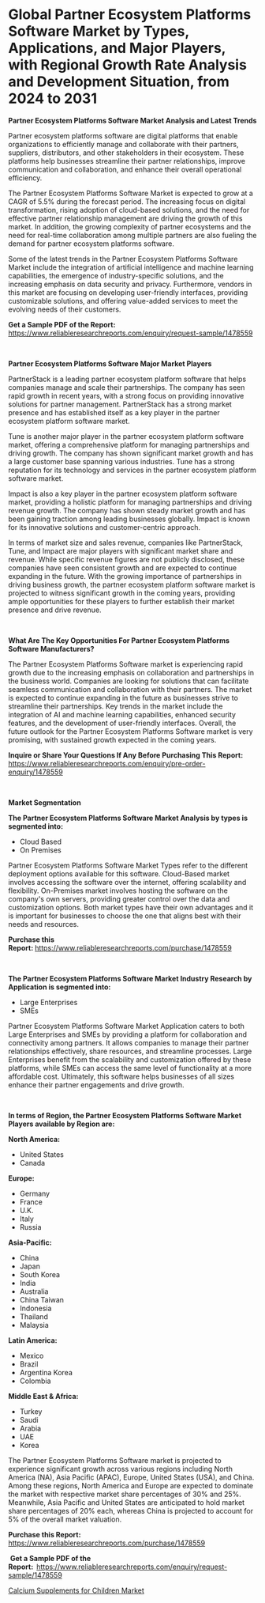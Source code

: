 <p><h1>Global Partner Ecosystem Platforms Software Market by Types, Applications, and Major Players, with Regional Growth Rate Analysis and Development Situation, from 2024 to 2031</h1></p><p><strong>Partner Ecosystem Platforms Software Market Analysis and Latest Trends</strong></p>
<p><p>Partner ecosystem platforms software are digital platforms that enable organizations to efficiently manage and collaborate with their partners, suppliers, distributors, and other stakeholders in their ecosystem. These platforms help businesses streamline their partner relationships, improve communication and collaboration, and enhance their overall operational efficiency.</p><p>The Partner Ecosystem Platforms Software Market is expected to grow at a CAGR of 5.5% during the forecast period. The increasing focus on digital transformation, rising adoption of cloud-based solutions, and the need for effective partner relationship management are driving the growth of this market. In addition, the growing complexity of partner ecosystems and the need for real-time collaboration among multiple partners are also fueling the demand for partner ecosystem platforms software.</p><p>Some of the latest trends in the Partner Ecosystem Platforms Software Market include the integration of artificial intelligence and machine learning capabilities, the emergence of industry-specific solutions, and the increasing emphasis on data security and privacy. Furthermore, vendors in this market are focusing on developing user-friendly interfaces, providing customizable solutions, and offering value-added services to meet the evolving needs of their customers.</p></p>
<p><strong>Get a Sample PDF of the Report:&nbsp;</strong> <a href="https://www.reliableresearchreports.com/enquiry/request-sample/1478559">https://www.reliableresearchreports.com/enquiry/request-sample/1478559</a></p>
<p>&nbsp;</p>
<p><strong>Partner Ecosystem Platforms Software Major Market Players</strong></p>
<p><p>PartnerStack is a leading partner ecosystem platform software that helps companies manage and scale their partnerships. The company has seen rapid growth in recent years, with a strong focus on providing innovative solutions for partner management. PartnerStack has a strong market presence and has established itself as a key player in the partner ecosystem platform software market.</p><p>Tune is another major player in the partner ecosystem platform software market, offering a comprehensive platform for managing partnerships and driving growth. The company has shown significant market growth and has a large customer base spanning various industries. Tune has a strong reputation for its technology and services in the partner ecosystem platform software market.</p><p>Impact is also a key player in the partner ecosystem platform software market, providing a holistic platform for managing partnerships and driving revenue growth. The company has shown steady market growth and has been gaining traction among leading businesses globally. Impact is known for its innovative solutions and customer-centric approach.</p><p>In terms of market size and sales revenue, companies like PartnerStack, Tune, and Impact are major players with significant market share and revenue. While specific revenue figures are not publicly disclosed, these companies have seen consistent growth and are expected to continue expanding in the future. With the growing importance of partnerships in driving business growth, the partner ecosystem platform software market is projected to witness significant growth in the coming years, providing ample opportunities for these players to further establish their market presence and drive revenue.</p></p>
<p>&nbsp;</p>
<p><strong>What Are The Key Opportunities For Partner Ecosystem Platforms Software Manufacturers?</strong></p>
<p><p>The Partner Ecosystem Platforms Software market is experiencing rapid growth due to the increasing emphasis on collaboration and partnerships in the business world. Companies are looking for solutions that can facilitate seamless communication and collaboration with their partners. The market is expected to continue expanding in the future as businesses strive to streamline their partnerships. Key trends in the market include the integration of AI and machine learning capabilities, enhanced security features, and the development of user-friendly interfaces. Overall, the future outlook for the Partner Ecosystem Platforms Software market is very promising, with sustained growth expected in the coming years.</p></p>
<p><strong>Inquire or Share Your Questions If Any Before Purchasing This Report:</strong> <a href="https://www.reliableresearchreports.com/enquiry/pre-order-enquiry/1478559">https://www.reliableresearchreports.com/enquiry/pre-order-enquiry/1478559</a></p>
<p>&nbsp;</p>
<p><strong>Market Segmentation</strong></p>
<p><strong>The Partner Ecosystem Platforms Software Market Analysis by types is segmented into:</strong></p>
<p><ul><li>Cloud Based</li><li>On Premises</li></ul></p>
<p><p>Partner Ecosystem Platforms Software Market Types refer to the different deployment options available for this software. Cloud-Based market involves accessing the software over the internet, offering scalability and flexibility. On-Premises market involves hosting the software on the company's own servers, providing greater control over the data and customization options. Both market types have their own advantages and it is important for businesses to choose the one that aligns best with their needs and resources.</p></p>
<p><strong>Purchase this Report:&nbsp;</strong><a href="https://www.reliableresearchreports.com/purchase/1478559">https://www.reliableresearchreports.com/purchase/1478559</a></p>
<p>&nbsp;</p>
<p><strong>The Partner Ecosystem Platforms Software Market Industry Research by Application is segmented into:</strong></p>
<p><ul><li>Large Enterprises</li><li>SMEs</li></ul></p>
<p><p>Partner Ecosystem Platforms Software Market Application caters to both Large Enterprises and SMEs by providing a platform for collaboration and connectivity among partners. It allows companies to manage their partner relationships effectively, share resources, and streamline processes. Large Enterprises benefit from the scalability and customization offered by these platforms, while SMEs can access the same level of functionality at a more affordable cost. Ultimately, this software helps businesses of all sizes enhance their partner engagements and drive growth.</p></p>
<p>&nbsp;</p>
<p><strong>In terms of Region, the Partner Ecosystem Platforms Software Market Players available by Region are:</strong></p>
<p>
    <p> <strong> North America: </strong>
        <ul>
            <li>United States</li>
            <li>Canada</li>
        </ul>
        </p> 
    <p> <strong> Europe: </strong>
        <ul>
            <li>Germany</li>
            <li>France</li>
            <li>U.K.</li>
            <li>Italy</li>
            <li>Russia</li>
        </ul>
        </p> 
    <p> <strong> Asia-Pacific: </strong>
        <ul>
            <li>China</li>
            <li>Japan</li>
            <li>South Korea</li>
            <li>India</li>
            <li>Australia</li>
            <li>China Taiwan</li>
            <li>Indonesia</li>
            <li>Thailand</li>
            <li>Malaysia</li>
        </ul>
        </p> 
    <p> <strong> Latin America: </strong>
        <ul>
            <li>Mexico</li>
            <li>Brazil</li>
            <li>Argentina Korea</li>
            <li>Colombia</li>
        </ul>
        </p> 
    <p> <strong> Middle East & Africa: </strong>
        <ul>
            <li>Turkey</li>
            <li>Saudi</li>
            <li>Arabia</li>
            <li>UAE</li>
            <li>Korea</li>
        </ul>
    </p>
    </p>
<p><p>The Partner Ecosystem Platforms Software market is projected to experience significant growth across various regions including North America (NA), Asia Pacific (APAC), Europe, United States (USA), and China. Among these regions, North America and Europe are expected to dominate the market with respective market share percentages of 30% and 25%. Meanwhile, Asia Pacific and United States are anticipated to hold market share percentages of 20% each, whereas China is projected to account for 5% of the overall market valuation.</p></p>
<p><strong>Purchase this Report: </strong><a href="https://www.reliableresearchreports.com/purchase/1478559">https://www.reliableresearchreports.com/purchase/1478559</a></p>
<p>&nbsp;<strong>Get a Sample PDF of the Report:&nbsp;&nbsp;</strong><a href="https://www.reliableresearchreports.com/enquiry/request-sample/1478559">https://www.reliableresearchreports.com/enquiry/request-sample/1478559</a></p>
<p><strong></strong></p>
<p><p><a href="https://github.com/johnbach50/Market-Research-Report-List-1/blob/main/calcium-supplements-for-children-market.md">Calcium Supplements for Children Market</a></p></p>